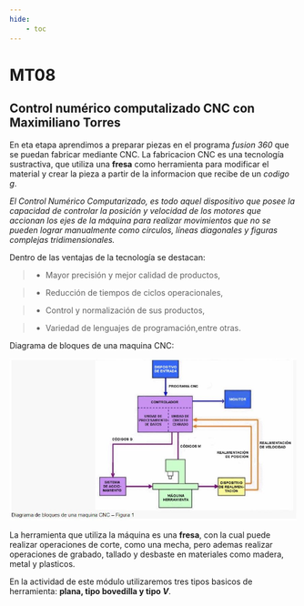 ```yaml
---
hide:
    - toc
---
```


# MT08
## Control numérico computalizado **CNC** con Maximiliano Torres

En eta etapa aprendimos a preparar piezas en el programa *fusion 360* que se puedan fabricar mediante CNC.
La fabricacion CNC es una tecnología sustractiva, que utiliza una **fresa** como herramienta para modificar el material y crear la pieza a partir de la informacion que recibe de un *codigo g*.

*El Control Numérico Computarizado, es todo aquel dispositivo que posee la capacidad de controlar la posición y velocidad de los motores que accionan los ejes de la máquina para realizar movimientos que no se pueden lograr manualmente como círculos, líneas diagonales y figuras complejas tridimensionales.*

Dentro de las ventajas de la tecnología se destacan:

> - Mayor precisión y mejor calidad de productos,

> - Reducción de tiempos de ciclos operacionales,

> - Control y normalización de sus productos,

> - Variedad de lenguajes de programación,entre otras.

Diagrama de bloques de una maquina CNC:

![](../images/MT08/1.JPG)

La herramienta que utiliza la máquina es una **fresa**, con la cual puede realizar operaciones de corte, como una mecha, pero ademas realizar operaciones de grabado, tallado y desbaste en materiales como madera, metal y plasticos. 

En la actividad de este módulo utilizaremos tres tipos basicos de herramienta: **plana, tipo bovedilla y tipo *V***. 



